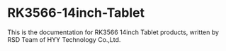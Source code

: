 # RK3566-14inch-Tablet
This is the documentation for RK3566 14inch Tablet products, written by RSD Team of HYY Technology Co.,Ltd.
